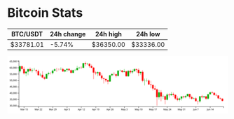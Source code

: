 # Bitcoin Stats

BTC/USDT|24h change|24h high|24h low|
|---|---|---|---|
|$33781.01|-5.74%|$36350.00|$33336.00|

<img src="./chart.svg">
